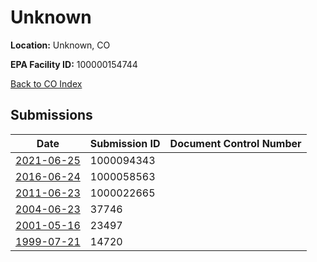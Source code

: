 # Unknown

**Location:** Unknown, CO

**EPA Facility ID:** 100000154744

[Back to CO Index](../../index.md)

## Submissions

| Date | Submission ID | Document Control Number |
|------|--------------|-------------------------|
| [2021-06-25](submissions/1000094343.md) | 1000094343 |  |
| [2016-06-24](submissions/1000058563.md) | 1000058563 |  |
| [2011-06-23](submissions/1000022665.md) | 1000022665 |  |
| [2004-06-23](submissions/37746.md) | 37746 |  |
| [2001-05-16](submissions/23497.md) | 23497 |  |
| [1999-07-21](submissions/14720.md) | 14720 |  |
